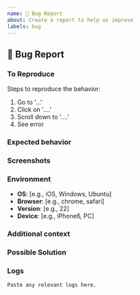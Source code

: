 ```yaml
---
name: 🐛 Bug Report
about: Create a report to help us improve
labels: bug
---
```


## 🐛 Bug Report

<!-- Provide a clear and concise description of what the bug is. -->

### To Reproduce

Steps to reproduce the behavior:

1. Go to '...'
2. Click on '....'
3. Scroll down to '....'
4. See error

### Expected behavior

<!-- A clear and concise description of what you expected to happen. -->

### Screenshots

<!-- If applicable, add screenshots to help explain your problem. -->

### Environment

- **OS**: [e.g., iOS, Windows, Ubuntu]
- **Browser**: [e.g., chrome, safari]
- **Version**: [e.g., 22]
- **Device**: [e.g., iPhone6, PC]

### Additional context

<!-- Add any other context about the problem here. -->

### Possible Solution

<!-- If you have suggestions on a fix for the bug, please describe it here. -->

### Logs

<!-- If applicable, add logs to help explain your problem. -->

```
Paste any relevant logs here.
```
